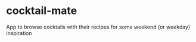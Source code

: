 # cocktail-mate
App to browse cocktails with their recipes for some weekend (or weekday) inspiration
